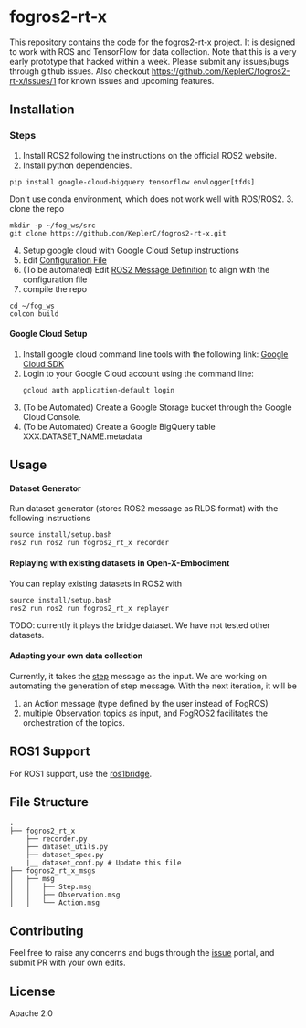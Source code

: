 
# fogros2-rt-x

This repository contains the code for the fogros2-rt-x project. It is designed to work with ROS and TensorFlow for data collection. Note that this is a very early prototype that hacked within a week. Please submit any issues/bugs through github issues. Also checkout https://github.com/KeplerC/fogros2-rt-x/issues/1 for known issues and upcoming features. 

## Installation 
### Steps

1. Install ROS2 following the instructions on the official ROS2 website.
2. Install python dependencies.
```
pip install google-cloud-bigquery tensorflow envlogger[tfds]
```
Don't use conda environment, which does not work well with ROS/ROS2.
3. clone the repo
```
mkdir -p ~/fog_ws/src
git clone https://github.com/KeplerC/fogros2-rt-x.git
```
4. Setup google cloud with Google Cloud Setup instructions 
5. Edit [Configuration File](./fogros2-rt-x/fogros2_rt_x/dataset_conf.py)
6. (To be automated) Edit [ROS2 Message Definition](./fogros2_rt_x_msgs/msg/) to align with the configuration file
7. compile the repo
```
cd ~/fog_ws
colcon build
```

#### Google Cloud Setup

1. Install google cloud command line tools with the following link: [Google Cloud SDK](https://cloud.google.com/sdk/docs/install#deb)
2. Login to your Google Cloud account using the command line:
    ```
    gcloud auth application-default login
    ```
3. (To be Automated) Create a Google Storage bucket through the Google Cloud Console.
4. (To be Automated) Create a Google BigQuery table XXX.DATASET_NAME.metadata

## Usage 
#### Dataset Generator
Run dataset generator (stores ROS2 message as RLDS format) with the following instructions
```
source install/setup.bash
ros2 run ros2 run fogros2_rt_x recorder
```

#### Replaying with existing datasets in Open-X-Embodiment
You can replay existing datasets in ROS2 with 
```
source install/setup.bash
ros2 run ros2 run fogros2_rt_x replayer
```
TODO: currently it plays the bridge dataset. We have not tested other datasets. 

#### Adapting your own data collection
Currently, it takes the [step](https://github.com/KeplerC/fogros2-rt-x/blob/main/fogros2_rt_x_msgs/msg/Step.msg) message as the input. We are working on automating the generation of step message. With the next iteration, it will be 
1. an Action message (type defined by the user instead of FogROS)
2. multiple Observation topics 
as input, and FogROS2 facilitates the orchestration of the topics.  

## ROS1 Support 

For ROS1 support, use the [ros1bridge](https://github.com/ros2/ros1_bridge).

## File Structure
```
.
├── fogros2_rt_x
    ├── recorder.py
    ├── dataset_utils.py
    ├── dataset_spec.py
    |__ dataset_conf.py # Update this file 
├── fogros2_rt_x_msgs
│   ├── msg
│   │   ├── Step.msg
│   │   ├── Observation.msg
│   │   └── Action.msg
```

## Contributing

Feel free to raise any concerns and bugs through the [issue](https://github.com/KeplerC/fogros2-rt-x/issues) portal, and submit PR with your own edits. 

## License

Apache 2.0
